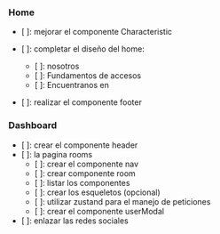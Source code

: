### Home

- [ ]: mejorar el componente Characteristic
- [ ]: completar el diseño del home:

  - [ ]: nosotros
  - [ ]: Fundamentos de accesos
  - [ ]: Encuentranos en

- [ ]: realizar el componente footer

### Dashboard

- [ ]: crear el componente header
- [ ]: la pagina rooms
  - [ ]: crear el componente nav
  - [ ]: crear componente room
  - [ ]: listar los componentes
  - [ ]: crear los esqueletos (opcional)
  - [ ]: utilizar zustand para el manejo de peticiones
  - [ ]: crear el componente userModal
- [ ]: enlazar las redes sociales
